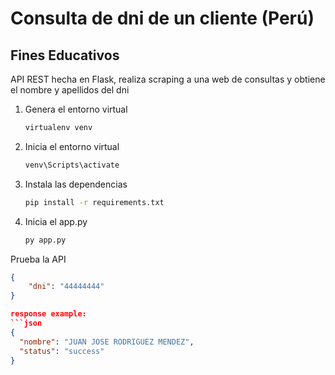 # Consulta de dni de un cliente (Perú)
## Fines Educativos
API REST hecha en Flask, realiza scraping a una web de consultas y obtiene el nombre y apellidos del dni

1. Genera el entorno virtual
    ```bash
    virtualenv venv

2. Inicia el entorno virtual
    ```bash
    venv\Scripts\activate

3. Instala las dependencias
    ```bash
    pip install -r requirements.txt

4. Inicia el app.py
    ```bash
    py app.py

Prueba la API
```json
{
    "dni": "44444444"
}

response example:
```json
{
  "nombre": "JUAN JOSE RODRIGUEZ MENDEZ",
  "status": "success"
}